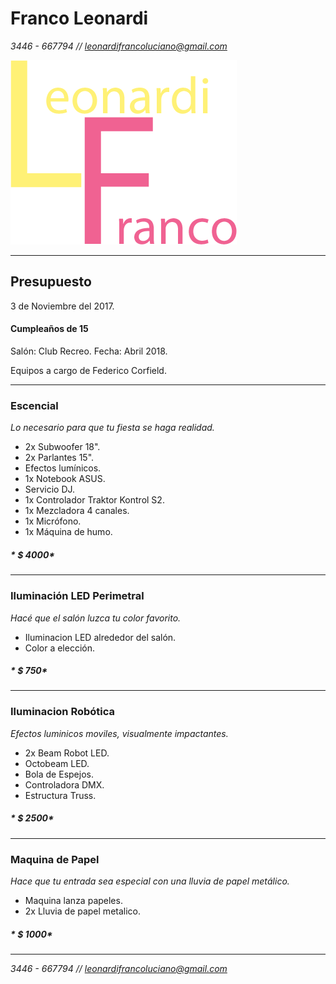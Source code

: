 # Franco Leonardi
*3446 - 667794 // leonardifrancoluciano@gmail.com*

<img src="logo-1.png" alt="LeonardiFranco">

---

## Presupuesto

3 de Noviembre del 2017.

#### Cumpleaños de 15

Salón: Club Recreo. Fecha: Abril 2018.

Equipos a cargo de Federico Corfield.

---

### Escencial

*Lo necesario para que tu fiesta se haga realidad.*

* 2x Subwoofer 18".
* 2x Parlantes 15".
* Efectos lumínicos.
* 1x Notebook ASUS.
* Servicio DJ.
* 1x Controlador Traktor Kontrol S2.
* 1x Mezcladora 4 canales.
* 1x Micrófono.
* 1x Máquina de humo.

##### * $ 4000*

---

### Iluminación LED Perimetral

*Hacé que el salón luzca tu color favorito.*

* Iluminacion LED alrededor del salón.
* Color a elección.

##### * $ 750*

---

### Iluminacion Robótica

*Efectos luminicos moviles, visualmente impactantes.*

* 2x Beam Robot LED.
* Octobeam LED.
* Bola de Espejos.
* Controladora DMX.
* Estructura Truss.

##### * $ 2500*

---

### Maquina de Papel

*Hace que tu entrada sea especial con una lluvia de papel metálico.*

* Maquina lanza papeles.
* 2x Lluvia de papel metalico.

##### * $ 1000*

---

*3446 - 667794 // leonardifrancoluciano@gmail.com*
